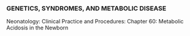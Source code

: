 

### GENETICS, SYNDROMES, AND METABOLIC DISEASE
Neonatology: Clinical Practice and Procedures: Chapter 60: Metabolic Acidosis in the Newborn
